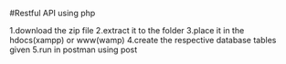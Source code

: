 #Restful API using php


1.download the zip file
2.extract it to the folder 
3.place it in the hdocs(xampp) or www(wamp)
4.create the respective database tables given
5.run in postman using post
